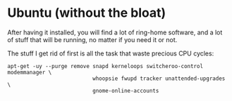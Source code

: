 # Ubuntu (without the bloat)

After having it installed, you will find a lot of ring-home software, and a
lot of stuff that will be running, no matter if you need it or not.

The stuff I get rid of first is all the task that waste precious CPU cycles:
```
apt-get -uy --purge remove snapd kerneloops switcheroo-control modemmanager \
                           whoopsie fwupd tracker unattended-upgrades \
                           gnome-online-accounts
```
